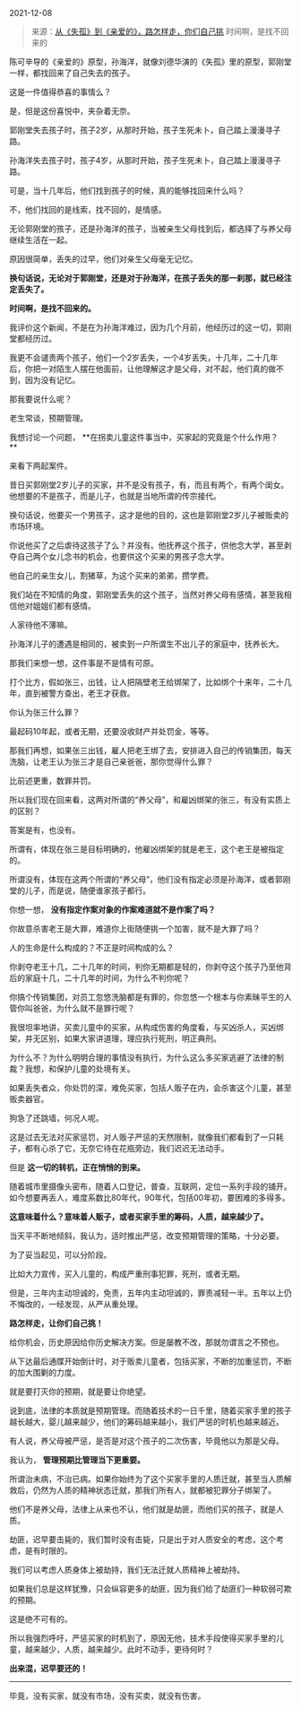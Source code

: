 2021-12-08

> 来源：[从《失孤》到《亲爱的》，路怎样走，你们自己挑](http://mp.weixin.qq.com/s?__biz=MzU0MjYwNDU2Mw==&mid=2247502717&idx=2&sn=5ccc7246c14b734d93c261a5c1a21d69&chksm=fb1aa701cc6d2e1778e461bb0f6d2912f54a152178f91e20b7b932bb704b16ad372fd8f0c193&scene=27#wechat_redirect)
> 时间啊，是找不回来的

陈可辛导的《亲爱的》原型，孙海洋，就像刘德华演的《失孤》里的原型，郭刚堂一样，都找回来了自己失去的孩子。  

  

这是一件值得恭喜的事情么？  

  

是，但是这份喜悦中，夹杂着无奈。

  

郭刚堂失去孩子时，孩子2岁，从那时开始，孩子生死未卜，自己踏上漫漫寻子路。

  

孙海洋失去孩子时，孩子4岁，从那时开始，孩子生死未卜，自己踏上漫漫寻子路。

  

可是，当十几年后，他们找到孩子的时候，真的能够找回来什么吗？

  

不，他们找回的是线索，找不回的，是情感。

  

无论郭刚堂的孩子，还是孙海洋的孩子，当被亲生父母找到后，都选择了与养父母继续生活在一起。

  

原因很简单，丢失的过早，他们对亲生父母毫无记忆。

  

 **换句话说，无论对于郭刚堂，还是对于孙海洋，在孩子丢失的那一刹那，就已经注定丢失了。**

  

 **时间啊，是找不回来的。**  

  

我评价这个新闻，不是在为孙海洋难过，因为几个月前，他经历过的这一切，郭刚堂都经历过。  

  

我更不会谴责两个孩子，他们一个2岁丢失，一个4岁丢失，十几年，二十几年后，你把一对陌生人摆在他面前，让他理解这才是父母，对不起，他们真的做不到，因为没有记忆。  

  

那我要说什么呢？  

  

老生常谈，预期管理。

  

我想讨论一个问题， **在拐卖儿童这件事当中，买家起的究竟是个什么作用？  
**

  

来看下两起案件。

  

昔日买郭刚堂2岁儿子的买家，并不是没有孩子，有，而且有两个，有两个闺女。他想要的不是孩子，而是儿子，也就是当地所谓的传宗接代。

  

换句话说，他要买一个男孩子，这才是他的目的，这也是郭刚堂2岁儿子被贩卖的市场环境。  

  

你说他买了之后虐待这孩子了么？并没有。他抚养这个孩子，供他念大学，甚至剥夺自己两个女儿念书的机会，也要供这个买来的男孩子念大学。  

  

他自己的亲生女儿，割猪草，为这个买来的弟弟，攒学费。  

  

我们站在不知情的角度，郭刚堂丢失的这个孩子，当然对养父母有感情，甚至我相信他对姐姐们都有感情。  

  

人家待他不薄嘛。

  

孙海洋儿子的遭遇是相同的，被卖到一户所谓生不出儿子的家庭中，抚养长大。

  

那我们来想一想，这件事是不是情有可原。  

  

打个比方，假如张三，出钱，让人把隔壁老王给绑架了，比如绑个十来年，二十几年，直到被警方查出，老王才获救。

  

你认为张三什么罪？

  

最起码10年起，或者无期，还要没收财产并处罚金，等等。

  

那我们再想，如果张三出钱，雇人把老王绑了去，安排进入自己的传销集团，每天洗脑，让老王认为张三才是自己亲爸爸，那你觉得什么罪？  

  

比前述更重，数罪并罚。

  

所以我们现在回来看，这两对所谓的“养父母”，和雇凶绑架的张三，有没有实质上的区别？  

  

答案是有，也没有。  

  

所谓有，体现在张三是目标明确的，他雇凶绑架的就是老王，这个老王是被指定的。

  

所谓没有，体现在这两个所谓的“养父母”，他们没有指定必须是孙海洋，或者郭刚堂的儿子，而是说，随便谁家孩子都行。

  

你想一想， **没有指定作案对象的作案难道就不是作案了吗？**  

  

你故意杀害老王是大罪，难道你上街随便挑一个加害，就不是大罪了吗？

  

人的生命是什么构成的？不正是时间构成的么？  

  

你剥夺老王十几，二十几年的时间，判你无期都是轻的，你剥夺这个孩子乃至他背后的家庭十几，二十几年的时间，为什么不判你呢？  

  

你搞个传销集团，对员工忽悠洗脑都是有罪的，你忽悠一个根本与你素昧平生的人管你叫爸爸，为什么就不是罪行呢？  

  

我很坦率地讲，买卖儿童中的买家，从构成伤害的角度看，与买凶杀人，买凶绑架，并无区别，如果大家讲道理，理应执行死刑，明正典刑。

  

为什么不？为什么明明合理的事情没有执行，为什么这么多买家逃避了法律的制裁？我想，和保护儿童的处境有关。  

  

如果丢失者众，你处罚的深，难免买家，包括人贩子在内，会杀害这个儿童，甚至贩卖器官。  

  

狗急了还跳墙，何况人呢。  

  

这是过去无法对买家惩罚，对人贩子严惩的天然限制，就像我们都看到了一只耗子，都有心杀了它，无奈它待在花瓶旁边，我们迟迟无法动手。  

  

但是 **这一切的转机，正在悄悄的到来。**  

  

随着城市里摄像头密布，随着人口登记，普查，互联网，定位一系列手段的铺开。如今想要再丢人，难度系数比80年代，90年代，包括00年初，要困难的多得多。  

  

 **这意味着什么？意味着人贩子，或者买家手里的筹码，人质，越来越少了。**

  

当天平不断地倾斜，我认为，适时推出严惩，改变预期管理的策略，十分必要。  

  

为了妥当起见，可以分阶段。  

  

比如大力宣传，买入儿童的，构成严重刑事犯罪，死刑，或者无期。

  

但是，三年内主动坦诚的，免责，五年内主动坦诚的，罪责减轻一半。五年以上仍不悔改的，一经发现，从严从重处理。

  

 **路怎样走，让你们自己挑！**

  

  

给你机会，历史原因给你历史解决方案。但是屡教不改，那就勿谓言之不预也。  

  

从下达最后通牒开始倒计时，对于贩卖儿童者，包括买家，不断的加重惩罚，不断的加大围剿的力度。  

  

就是要打灭你的预期，就是要让你绝望。  

  

说到底，法律的本质就是预期管理。而随着技术的一日千里，随着买家手里的孩子越长越大，婴儿越来越少，他们的筹码越来越小，我们严惩的时机也越来越近。

  

有人说，养父母被严惩，是否是对这个孩子的二次伤害，毕竟他以为那是父母。

  

我认为， **管理预期比管理当下更重要。**

  

所谓治未病，不治已病。如果你始终为了这个买家手里的人质迁就，甚至当人质解救后，仍然为人质的精神状态迁就，那我们所有人，就都被犯罪分子绑架了。  

  

他们不是养父母，法律上从来也不认，他们就是劫匪，而他们买的孩子，就是人质。  

  

劫匪，迟早要击毙的，我们暂时没有击毙，只是出于对人质安全的考虑，这个考虑，是有时限的。  

  

我们可以考虑人质身体上被劫持，我们无法迁就人质精神上被劫持。

  

如果我们总是这样犹豫，只会纵容更多的劫匪，因为我们给了劫匪们一种软弱可欺的预期。

  

这是绝不可有的。

  

所以我强烈呼吁，严惩买家的时机到了，原因无他，技术手段使得买家手里的儿童，越来越少，人质，越来越少。此时不动手，更待何时？  

  

 **出来混，迟早要还的！**

  

 ****

  

毕竟，没有买家，就没有市场，没有买卖，就没有伤害。

